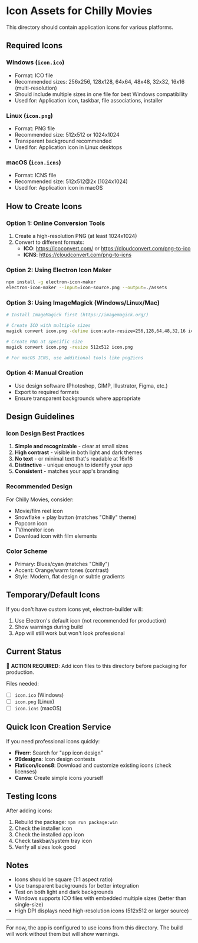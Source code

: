 # Icon Assets for Chilly Movies

This directory should contain application icons for various platforms.

## Required Icons

### Windows (`icon.ico`)
- Format: ICO file
- Recommended sizes: 256x256, 128x128, 64x64, 48x48, 32x32, 16x16 (multi-resolution)
- Should include multiple sizes in one file for best Windows compatibility
- Used for: Application icon, taskbar, file associations, installer

### Linux (`icon.png`)
- Format: PNG file
- Recommended size: 512x512 or 1024x1024
- Transparent background recommended
- Used for: Application icon in Linux desktops

### macOS (`icon.icns`)
- Format: ICNS file
- Recommended size: 512x512@2x (1024x1024)
- Used for: Application icon in macOS

## How to Create Icons

### Option 1: Online Conversion Tools
1. Create a high-resolution PNG (at least 1024x1024)
2. Convert to different formats:
   - **ICO**: https://icoconvert.com/ or https://cloudconvert.com/png-to-ico
   - **ICNS**: https://cloudconvert.com/png-to-icns

### Option 2: Using Electron Icon Maker
```bash
npm install -g electron-icon-maker
electron-icon-maker --input=icon-source.png --output=./assets
```

### Option 3: Using ImageMagick (Windows/Linux/Mac)
```bash
# Install ImageMagick first (https://imagemagick.org/)

# Create ICO with multiple sizes
magick convert icon.png -define icon:auto-resize=256,128,64,48,32,16 icon.ico

# Create PNG at specific size
magick convert icon.png -resize 512x512 icon.png

# For macOS ICNS, use additional tools like png2icns
```

### Option 4: Manual Creation
- Use design software (Photoshop, GIMP, Illustrator, Figma, etc.)
- Export to required formats
- Ensure transparent backgrounds where appropriate

## Design Guidelines

### Icon Design Best Practices
1. **Simple and recognizable** - clear at small sizes
2. **High contrast** - visible in both light and dark themes
3. **No text** - or minimal text that's readable at 16x16
4. **Distinctive** - unique enough to identify your app
5. **Consistent** - matches your app's branding

### Recommended Design
For Chilly Movies, consider:
- Movie/film reel icon
- Snowflake + play button (matches "Chilly" theme)
- Popcorn icon
- TV/monitor icon
- Download icon with film elements

### Color Scheme
- Primary: Blues/cyan (matches "Chilly")
- Accent: Orange/warm tones (contrast)
- Style: Modern, flat design or subtle gradients

## Temporary/Default Icons

If you don't have custom icons yet, electron-builder will:
1. Use Electron's default icon (not recommended for production)
2. Show warnings during build
3. App will still work but won't look professional

## Current Status

📝 **ACTION REQUIRED**: Add icon files to this directory before packaging for production.

Files needed:
- [ ] `icon.ico` (Windows)
- [ ] `icon.png` (Linux)
- [ ] `icon.icns` (macOS)

## Quick Icon Creation Service

If you need professional icons quickly:
- **Fiverr**: Search for "app icon design"
- **99designs**: Icon design contests
- **Flaticon/Icons8**: Download and customize existing icons (check licenses)
- **Canva**: Create simple icons yourself

## Testing Icons

After adding icons:
1. Rebuild the package: `npm run package:win`
2. Check the installer icon
3. Check the installed app icon
4. Check taskbar/system tray icon
5. Verify all sizes look good

## Notes

- Icons should be square (1:1 aspect ratio)
- Use transparent backgrounds for better integration
- Test on both light and dark backgrounds
- Windows supports ICO files with embedded multiple sizes (better than single-size)
- High DPI displays need high-resolution icons (512x512 or larger source)

---

For now, the app is configured to use icons from this directory. The build will work without them but will show warnings.
